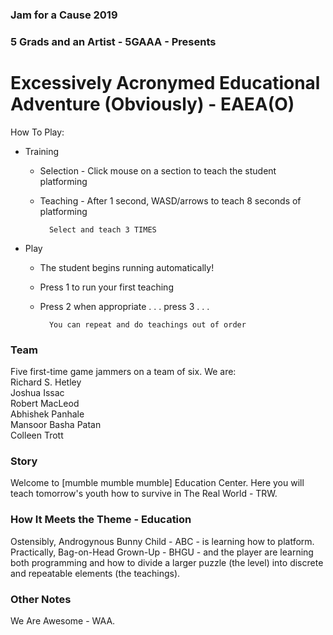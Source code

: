 ### Jam for a Cause 2019
### 5 Grads and an Artist - 5GAAA - Presents

# Excessively Acronymed Educational Adventure (Obviously) - EAEA(O)

How To Play:
- Training
	- Selection - Click mouse on a section to teach the student platforming
	- Teaching - After 1 second, WASD/arrows to teach 8 seconds of platforming

			Select and teach 3 TIMES

- Play
	- The student begins running automatically!
	- Press 1 to run your first teaching
	- Press 2 when appropriate . . . press 3 . . .

			You can repeat and do teachings out of order

### Team
Five first-time game jammers on a team of six.  We are:  
Richard S. Hetley  
Joshua Issac  
Robert MacLeod  
Abhishek Panhale  
Mansoor Basha Patan  
Colleen Trott

### Story
Welcome to [mumble mumble mumble] Education Center.  Here you will teach tomorrow's youth how to survive in The Real World - TRW.

### How It Meets the Theme - Education
Ostensibly, Androgynous Bunny Child - ABC - is learning how to platform.
Practically, Bag-on-Head Grown-Up - BHGU - and the player are learning both programming and how to divide a larger puzzle (the level) into discrete and repeatable elements (the teachings).

### Other Notes
We Are Awesome - WAA.
